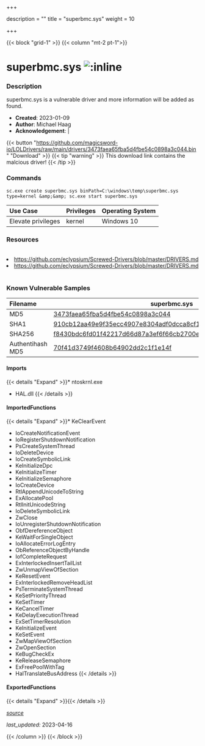 +++

description = ""
title = "superbmc.sys"
weight = 10

+++


{{< block "grid-1" >}}
{{< column "mt-2 pt-1">}}


# superbmc.sys ![:inline](/images/twitter_verified.png) 


### Description

superbmc.sys is a vulnerable driver and more information will be added as found.

- **Created**: 2023-01-09
- **Author**: Michael Haag
- **Acknowledgement**:  | [](https://twitter.com/)

{{< button "https://github.com/magicsword-io/LOLDrivers/raw/main/drivers/3473faea65fba5d4fbe54c0898a3c044.bin" "Download" >}}
{{< tip "warning" >}}
This download link contains the malcious driver!
{{< /tip >}}

### Commands

```
sc.exe create superbmc.sys binPath=C:\windows\temp\superbmc.sys type=kernel &amp;&amp; sc.exe start superbmc.sys
```

| Use Case | Privileges | Operating System | 
|:---- | ---- | ---- |
| Elevate privileges | kernel | Windows 10 |

### Resources
<br>
<li><a href=" https://github.com/eclypsium/Screwed-Drivers/blob/master/DRIVERS.md"> https://github.com/eclypsium/Screwed-Drivers/blob/master/DRIVERS.md</a></li>
<li><a href="https://github.com/eclypsium/Screwed-Drivers/blob/master/DRIVERS.md">https://github.com/eclypsium/Screwed-Drivers/blob/master/DRIVERS.md</a></li>
<br>

### Known Vulnerable Samples

| Filename | superbmc.sys |
|:---- | ---- | 
| MD5 | <a href="https://www.virustotal.com/gui/file/3473faea65fba5d4fbe54c0898a3c044">3473faea65fba5d4fbe54c0898a3c044</a> |
| SHA1 | <a href="https://www.virustotal.com/gui/file/910cb12aa49e9f35ecc4907e8304adf0dcca8cf1">910cb12aa49e9f35ecc4907e8304adf0dcca8cf1</a> |
| SHA256 | <a href="https://www.virustotal.com/gui/file/f8430bdc6fd01f42217d66d87a3ef6f66cb2700ebb39c4f25c8b851858cc4b35">f8430bdc6fd01f42217d66d87a3ef6f66cb2700ebb39c4f25c8b851858cc4b35</a> |
| Authentihash MD5 | <a href="https://www.virustotal.com/gui/search/authentihash%253A70f41d3749f4608b64902dd2c1f1e14f">70f41d3749f4608b64902dd2c1f1e14f</a> || Authentihash SHA1 | <a href="https://www.virustotal.com/gui/search/authentihash%253Ac6609cad7208669e4c34f71f682af1a6bcddc11f">c6609cad7208669e4c34f71f682af1a6bcddc11f</a> || Authentihash SHA256 | <a href="https://www.virustotal.com/gui/search/authentihash%253A9c4ffe4815b5755d2609be21ba53c9157e8f71137f06fe35044406b968b80320">9c4ffe4815b5755d2609be21ba53c9157e8f71137f06fe35044406b968b80320</a> || Signature | Super Micro Computer, Inc., VeriSign Class 3 Code Signing 2010 CA, VeriSign   || Company | Super Micro Computer, Inc. || Description | superbmc || Product | superbmc || OriginalFilename | superbmc.sys |
#### Imports
{{< details "Expand" >}}* ntoskrnl.exe
* HAL.dll
{{< /details >}}
#### ImportedFunctions
{{< details "Expand" >}}* KeClearEvent
* IoCreateNotificationEvent
* IoRegisterShutdownNotification
* PsCreateSystemThread
* IoDeleteDevice
* IoCreateSymbolicLink
* KeInitializeDpc
* KeInitializeTimer
* KeInitializeSemaphore
* IoCreateDevice
* RtlAppendUnicodeToString
* ExAllocatePool
* RtlInitUnicodeString
* IoDeleteSymbolicLink
* ZwClose
* IoUnregisterShutdownNotification
* ObfDereferenceObject
* KeWaitForSingleObject
* IoAllocateErrorLogEntry
* ObReferenceObjectByHandle
* IofCompleteRequest
* ExInterlockedInsertTailList
* ZwUnmapViewOfSection
* KeResetEvent
* ExInterlockedRemoveHeadList
* PsTerminateSystemThread
* KeSetPriorityThread
* KeSetTimer
* KeCancelTimer
* KeDelayExecutionThread
* ExSetTimerResolution
* KeInitializeEvent
* KeSetEvent
* ZwMapViewOfSection
* ZwOpenSection
* KeBugCheckEx
* KeReleaseSemaphore
* ExFreePoolWithTag
* HalTranslateBusAddress
{{< /details >}}
#### ExportedFunctions
{{< details "Expand" >}}{{< /details >}}



[*source*](https://github.com/magicsword-io/LOLDrivers/tree/main/yaml/superbmc.yaml)

*last_updated:* 2023-04-16








{{< /column >}}
{{< /block >}}
